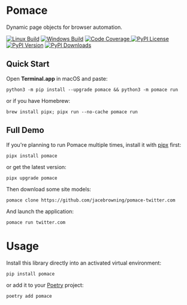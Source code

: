 # Pomace

Dynamic page objects for browser automation.

[![Linux Build](https://img.shields.io/github/actions/workflow/status/jacebrowning/pomace/main.yml?branch=main&label=linux)](https://github.com/jacebrowning/pomace/actions)
[![Windows Build](https://img.shields.io/appveyor/ci/jacebrowning/pomace/main.svg?label=windows)](https://ci.appveyor.com/project/jacebrowning/pomace)
[![Code Coverage](https://img.shields.io/codecov/c/github/jacebrowning/pomace)
](https://codecov.io/gh/jacebrowning/pomace)
[![PyPI License](https://img.shields.io/pypi/l/pomace.svg)](https://pypi.org/project/pomace)
[![PyPI Version](https://img.shields.io/pypi/v/pomace.svg?label=version)](https://pypi.org/project/pomace)
[![PyPI Downloads](https://img.shields.io/pypi/dm/pomace.svg?color=orange)](https://pypistats.org/packages/pomace)


## Quick Start

Open **Terminal.app** in macOS and paste:

```shell
python3 -m pip install --upgrade pomace && python3 -m pomace run
```

or if you have Homebrew:

```shell
brew install pipx; pipx run --no-cache pomace run
```

## Full Demo

If you're planning to run Pomace multiple times, install it with [pipx](https://pipxproject.github.io/pipx/) first:

```shell
pipx install pomace
```

or get the latest version:

```shell
pipx upgrade pomace
```

Then download some site models:

```shell
pomace clone https://github.com/jacebrowning/pomace-twitter.com
```

And launch the application:

```shell
pomace run twitter.com
```

# Usage

Install this library directly into an activated virtual environment:

```shell
pip install pomace
```

or add it to your [Poetry](https://python-poetry.org/docs/) project:

```shell
poetry add pomace
```

